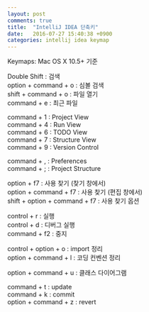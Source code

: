 ```yaml
---
layout: post
comments: true
title:  "IntelliJ IDEA 단축키"
date:   2016-07-27 15:40:38 +0900
categories: intellij idea keymap
---
```

Keymaps: Mac OS X 10.5+ 기준

Double Shift : 검색  
option + command + o : 심볼 검색  
shift + command + o : 파일 열기  
command + e : 최근 파일  

command + 1 : Project View  
command + 4 : Run View  
command + 6 : TODO View  
command + 7 : Structure View  
command + 9 : Version Control  

command + , : Preferences  
command + ; : Project Structure

option + f7 : 사용 찾기 (찾기 창에서)  
option + command + f7 : 사용 찾기 (편집 창에서)  
shift + option + command + f7 : 사용 찾기 옵션  

control + r : 실행  
control + d : 디버그 실행  
command + f2 : 중지  

control + option + o : import 정리  
option + command + l : 코딩 컨벤션 정리  

option + command + u : 클래스 다이어그램  

command + t : update  
command + k : commit  
option + command + z : revert  
